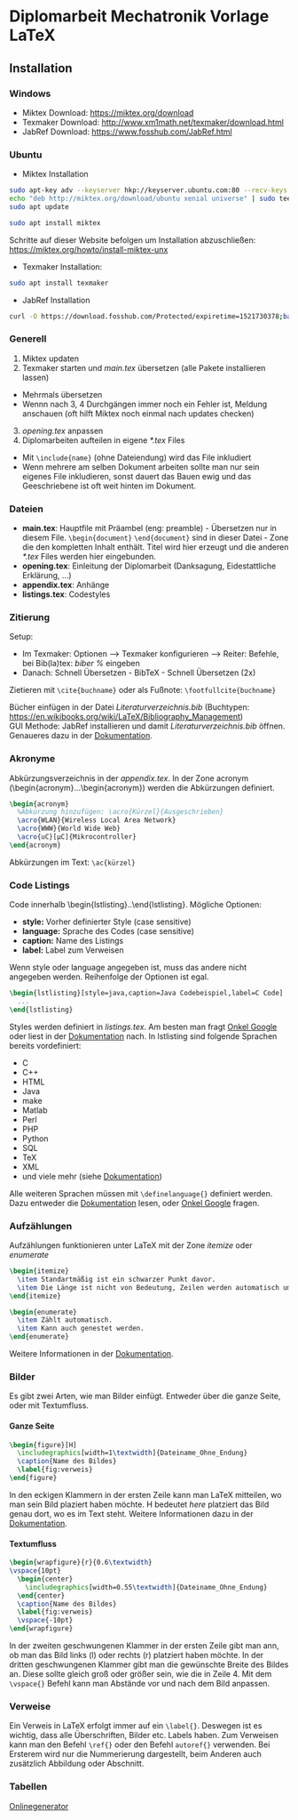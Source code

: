 # Diplomarbeit Mechatronik Vorlage LaTeX

## Installation

### Windows

+ Miktex Download: https://miktex.org/download
+ Texmaker Download: http://www.xm1math.net/texmaker/download.html
+ JabRef Download: https://www.fosshub.com/JabRef.html

### Ubuntu

+ Miktex Installation

```sh
sudo apt-key adv --keyserver hkp://keyserver.ubuntu.com:80 --recv-keys D6BC243565B2087BC3F897C9277A7293F59E4889
echo "deb http://miktex.org/download/ubuntu xenial universe" | sudo tee /etc/apt/sources.list.d/miktex.list
sudo apt update
```

```sh
sudo apt install miktex
```

Schritte auf dieser Website befolgen um Installation abzuschließen: https://miktex.org/howto/install-miktex-unx

+ Texmaker Installation:

```sh
sudo apt install texmaker
```

+ JabRef Installation

```sh
curl -O https://download.fosshub.com/Protected/expiretime=1521730378;badurl=aHR0cDovL3d3dy5mb3NzaHViLmNvbS9KYWJSZWYuaHRtbA==/c0b77993bf76fc825f3671c50592b54ffcbf85edc29038c4713961f75016d510/JabRef/JabRef-4.1.jar
```

### Generell

1. Miktex updaten
2. Texmaker starten und _main.tex_ übersetzen (alle Pakete installieren lassen)
  + Mehrmals übersetzen
  + Wennn nach 3, 4 Durchgängen immer noch ein Fehler ist, Meldung anschauen (oft hilft Miktex noch einmal nach updates checken)
3. _opening.tex_ anpassen
4. Diplomarbeiten aufteilen in eigene _*.tex_ Files
  + Mit `\include{name}` (ohne Dateiendung) wird das File inkludiert
  + Wenn mehrere am selben Dokument arbeiten sollte man nur sein eigenes File inkludieren, sonst dauert das Bauen ewig und das Geeschriebene ist oft weit hinten im Dokument.

### Dateien

+ __main.tex__: Hauptfile mit Präambel (eng: preamble) - Übersetzen nur in diesem File. `\begin{document}` `\end{document}` sind in dieser Datei - Zone die den kompletten Inhalt enthält. Titel wird hier erzeugt und die anderen _*.tex_ Files werden hier eingebunden. 
+ __opening.tex__: Einleitung der Diplomarbeit (Danksagung, Eidestattliche Erklärung, ...)
+ __appendix.tex__: Anhänge
+ __listings.tex__: Codestyles

### Zitierung

Setup:

+ Im Texmaker: Optionen --> Texmaker konfigurieren --> Reiter: Befehle, bei Bib(la)tex: _biber %_ eingeben
+ Danach: Schnell Übersetzen - BibTeX - Schnell Übersetzen (2x)

Zietieren mit `\cite{buchname}` oder als Fußnote: `\footfullcite{buchname}`

Bücher einfügen in der Datei _Literaturverzeichnis.bib_ (Buchtypen: https://en.wikibooks.org/wiki/LaTeX/Bibliography_Management)  
GUI Methode: JabRef installieren und damit _Literaturverzeichnis.bib_ öffnen. Genaueres dazu in der [Dokumentation](https://help.jabref.org/).

### Akronyme

Abkürzungsverzeichnis in der _appendix.tex_.
In der Zone acronym (\begin{acronym}...\begin{acronym}) werden die Abkürzungen definiert.

```tex
\begin{acronym}
  %Abkürzung hinzufügen: \acro{Kürzel}{Ausgeschrieben}
  \acro{WLAN}{Wireless Local Area Network}
  \acro{WWW}{World Wide Web}
  \acro{uC}[µC]{Mikrocontroller}
\end{acronym}
```

Abkürzungen im Text: `\ac{kürzel}`

### Code Listings

Code innerhalb \begin{lstlisting}..\end{lstlisting}.
Mögliche Optionen:

+ __style:__ Vorher definierter Style (case sensitive)
+ __language:__ Sprache des Codes (case sensitive)
+ __caption:__ Name des Listings
+ __label:__ Label zum Verweisen

Wenn style oder language angegeben ist, muss das andere nicht angegeben werden. Reihenfolge der Optionen ist egal.

```tex
\begin{lstlisting}[style=java,caption=Java Codebeispiel,label=C Code]
  ...
\end{lstlisting}
```

Styles werden definiert in _listings.tex_. Am besten man fragt [Onkel Google](https://www.google.com) oder liest in der [Dokumentation](http://users.ecs.soton.ac.uk/srg/softwaretools/document/start/listings.pdf) nach. In lstlisting sind folgende Sprachen bereits vordefiniert:

+ C
+ C++
+ HTML
+ Java
+ make
+ Matlab
+ Perl
+ PHP
+ Python
+ SQL
+ TeX
+ XML
+ und viele mehr (siehe [Dokumentation](http://users.ecs.soton.ac.uk/srg/softwaretools/document/start/listings.pdf))

Alle weiteren Sprachen müssen mit `\definelanguage{}` definiert werden. Dazu entweder die [Dokumentation](http://users.ecs.soton.ac.uk/srg/softwaretools/document/start/listings.pdf) lesen, oder [Onkel Google](https://google.com) fragen.

### Aufzählungen

Aufzählungen funktionieren unter LaTeX mit der Zone _itemize_ oder _enumerate_

```tex
\begin{itemize}
  \item Standartmäßig ist ein schwarzer Punkt davor.
  \item Die Länge ist nicht von Bedeutung, Zeilen werden automatisch umgebrochen.
\end{itemize}
```

```tex
\begin{enumerate}
  \item Zählt automatisch.
  \item Kann auch genestet werden.
\end{enumerate}
```

Weitere Informationen in der [Dokumentation](https://www.sharelatex.com/learn/Lists).

### Bilder

Es gibt zwei Arten, wie man Bilder einfügt. Entweder über die ganze Seite, oder mit Textumfluss.

#### Ganze Seite

```tex
\begin{figure}[H]
  \includegraphics[width=1\textwidth]{Dateiname_Ohne_Endung}
  \caption{Name des Bildes}
  \label{fig:verweis}
\end{figure}
```

In den eckigen Klammern in der ersten Zeile kann man LaTeX mitteilen, wo man sein Bild plaziert haben möchte. H bedeutet _here_ platziert das Bild genau dort, wo es im Text steht. Weitere Informationen dazu in der [Dokumentation](https://www.sharelatex.com/learn/Positioning_of_Figures).

#### Textumfluss

```tex
\begin{wrapfigure}{r}{0.6\textwidth}
\vspace{10pt}
  \begin{center}
    \includegraphics[width=0.55\textwidth]{Dateiname_Ohne_Endung}
  \end{center}
  \caption{Name des Bildes}
  \label{fig:verweis}
  \vspace{-10pt}
\end{wrapfigure}
```

In der zweiten geschwungenen Klammer in der ersten Zeile gibt man ann, ob man das Bild links (l) oder rechts (r) platziert haben möchte. In der dritten geschwungenen Klammer gibt man die gewünschte Breite des Bildes an. Diese sollte gleich groß oder größer sein, wie die in Zeile 4. Mit dem `\vspace{}` Befehl kann man Abstände vor und nach dem Bild anpassen.

### Verweise

Ein Verweis in LaTeX erfolgt immer auf ein `\label{}`. Deswegen ist es wichtig, dass alle Überschriften, Bilder etc. Labels haben. Zum Verweisen kann man den Befehl `\ref{}` oder den Befehl `autoref{}` verwenden. Bei Ersterem wird nur die Nummerierung dargestellt, beim Anderen auch zusätzlich Abbildung oder Abschnitt.

### Tabellen

[Onlinegenerator](http://lmgtfy.com/?iie=1&q=Latex+Table+Generator)
